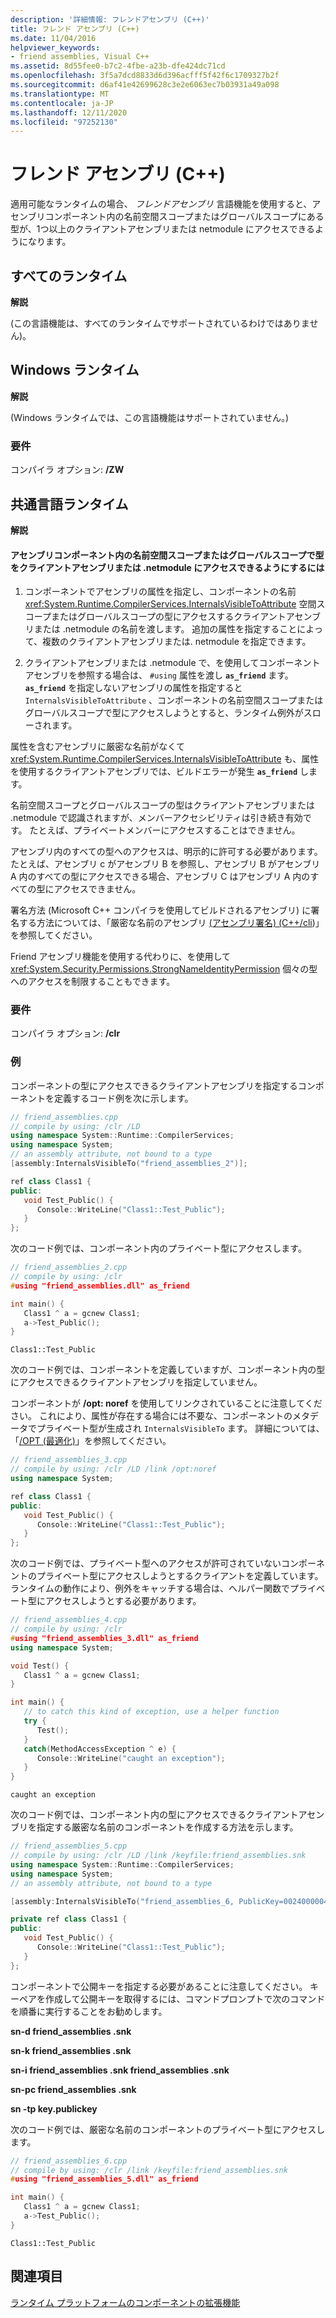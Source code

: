 ```yaml
---
description: '詳細情報: フレンドアセンブリ (C++)'
title: フレンド アセンブリ (C++)
ms.date: 11/04/2016
helpviewer_keywords:
- friend assemblies, Visual C++
ms.assetid: 8d55fee0-b7c2-4fbe-a23b-dfe424dc71cd
ms.openlocfilehash: 3f5a7dcd8833d6d396acfff5f42f6c1709327b2f
ms.sourcegitcommit: d6af41e42699628c3e2e6063ec7b03931a49a098
ms.translationtype: MT
ms.contentlocale: ja-JP
ms.lasthandoff: 12/11/2020
ms.locfileid: "97252130"
---
```

# <a name="friend-assemblies-c"></a>フレンド アセンブリ (C++)

適用可能なランタイムの場合、 *フレンドアセンブリ* 言語機能を使用すると、アセンブリコンポーネント内の名前空間スコープまたはグローバルスコープにある型が、1つ以上のクライアントアセンブリまたは netmodule にアクセスできるようになります。

## <a name="all-runtimes"></a>すべてのランタイム

**解説**

(この言語機能は、すべてのランタイムでサポートされているわけではありません)。

## <a name="windows-runtime"></a>Windows ランタイム

**解説**

(Windows ランタイムでは、この言語機能はサポートされていません。)

### <a name="requirements"></a>要件

コンパイラ オプション: **/ZW**

## <a name="common-language-runtime"></a>共通言語ランタイム

**解説**

#### <a name="to-make-types-at-namespace-scope-or-global-scope-in-an-assembly-component-accessible-to-a-client-assembly-or-netmodule"></a>アセンブリコンポーネント内の名前空間スコープまたはグローバルスコープで型をクライアントアセンブリまたは .netmodule にアクセスできるようにするには

1. コンポーネントでアセンブリの属性を指定し、コンポーネントの名前 <xref:System.Runtime.CompilerServices.InternalsVisibleToAttribute> 空間スコープまたはグローバルスコープの型にアクセスするクライアントアセンブリまたは .netmodule の名前を渡します。  追加の属性を指定することによって、複数のクライアントアセンブリまたは. netmodule を指定できます。

1. クライアントアセンブリまたは .netmodule で、を使用してコンポーネントアセンブリを参照する場合は、 `#using` 属性を渡し **`as_friend`** ます。  **`as_friend`** を指定しないアセンブリの属性を指定すると `InternalsVisibleToAttribute` 、コンポーネントの名前空間スコープまたはグローバルスコープで型にアクセスしようとすると、ランタイム例外がスローされます。

属性を含むアセンブリに厳密な名前がなくて <xref:System.Runtime.CompilerServices.InternalsVisibleToAttribute> も、属性を使用するクライアントアセンブリでは、ビルドエラーが発生 **`as_friend`** します。

名前空間スコープとグローバルスコープの型はクライアントアセンブリまたは .netmodule で認識されますが、メンバーアクセシビリティは引き続き有効です。  たとえば、プライベートメンバーにアクセスすることはできません。

アセンブリ内のすべての型へのアクセスは、明示的に許可する必要があります。  たとえば、アセンブリ c がアセンブリ B を参照し、アセンブリ B がアセンブリ A 内のすべての型にアクセスできる場合、アセンブリ C はアセンブリ A 内のすべての型にアクセスできません。

署名方法 (Microsoft C++ コンパイラを使用してビルドされるアセンブリ) に署名する方法については、「厳密な名前のアセンブリ [(アセンブリ署名) (C++/cli](../dotnet/strong-name-assemblies-assembly-signing-cpp-cli.md))」を参照してください。

Friend アセンブリ機能を使用する代わりに、を使用して <xref:System.Security.Permissions.StrongNameIdentityPermission> 個々の型へのアクセスを制限することもできます。

### <a name="requirements"></a>要件

コンパイラ オプション: **/clr**

### <a name="examples"></a>例

コンポーネントの型にアクセスできるクライアントアセンブリを指定するコンポーネントを定義するコード例を次に示します。

```cpp
// friend_assemblies.cpp
// compile by using: /clr /LD
using namespace System::Runtime::CompilerServices;
using namespace System;
// an assembly attribute, not bound to a type
[assembly:InternalsVisibleTo("friend_assemblies_2")];

ref class Class1 {
public:
   void Test_Public() {
      Console::WriteLine("Class1::Test_Public");
   }
};
```

次のコード例では、コンポーネント内のプライベート型にアクセスします。

```cpp
// friend_assemblies_2.cpp
// compile by using: /clr
#using "friend_assemblies.dll" as_friend

int main() {
   Class1 ^ a = gcnew Class1;
   a->Test_Public();
}
```

```Output
Class1::Test_Public
```

次のコード例では、コンポーネントを定義していますが、コンポーネント内の型にアクセスできるクライアントアセンブリを指定していません。

コンポーネントが **/opt: noref** を使用してリンクされていることに注意してください。 これにより、属性が存在する場合には不要な、コンポーネントのメタデータでプライベート型が生成され `InternalsVisibleTo` ます。 詳細については、「[/OPT (最適化)](../build/reference/opt-optimizations.md)」を参照してください。

```cpp
// friend_assemblies_3.cpp
// compile by using: /clr /LD /link /opt:noref
using namespace System;

ref class Class1 {
public:
   void Test_Public() {
      Console::WriteLine("Class1::Test_Public");
   }
};
```

次のコード例では、プライベート型へのアクセスが許可されていないコンポーネントのプライベート型にアクセスしようとするクライアントを定義しています。 ランタイムの動作により、例外をキャッチする場合は、ヘルパー関数でプライベート型にアクセスしようとする必要があります。

```cpp
// friend_assemblies_4.cpp
// compile by using: /clr
#using "friend_assemblies_3.dll" as_friend
using namespace System;

void Test() {
   Class1 ^ a = gcnew Class1;
}

int main() {
   // to catch this kind of exception, use a helper function
   try {
      Test();
   }
   catch(MethodAccessException ^ e) {
      Console::WriteLine("caught an exception");
   }
}
```

```Output
caught an exception
```

次のコード例では、コンポーネント内の型にアクセスできるクライアントアセンブリを指定する厳密な名前のコンポーネントを作成する方法を示します。

```cpp
// friend_assemblies_5.cpp
// compile by using: /clr /LD /link /keyfile:friend_assemblies.snk
using namespace System::Runtime::CompilerServices;
using namespace System;
// an assembly attribute, not bound to a type

[assembly:InternalsVisibleTo("friend_assemblies_6, PublicKey=00240000048000009400000006020000002400005253413100040000010001000bf45d77fd991f3bff0ef51af48a12d35699e04616f27ba561195a69ebd3449c345389dc9603d65be8cd1987bc7ea48bdda35ac7d57d3d82c666b7fc1a5b79836d139ef0ac8c4e715434211660f481612771a9f7059b9b742c3d8af00e01716ed4b872e6f1be0e94863eb5745224f0deaba5b137624d7049b6f2d87fba639fc5")];

private ref class Class1 {
public:
   void Test_Public() {
      Console::WriteLine("Class1::Test_Public");
   }
};
```

コンポーネントで公開キーを指定する必要があることに注意してください。 キーペアを作成して公開キーを取得するには、コマンドプロンプトで次のコマンドを順番に実行することをお勧めします。

**sn-d friend_assemblies .snk**

**sn-k friend_assemblies .snk**

**sn-i friend_assemblies .snk friend_assemblies .snk**

**sn-pc friend_assemblies .snk**

**sn -tp key.publickey**

次のコード例では、厳密な名前のコンポーネントのプライベート型にアクセスします。

```cpp
// friend_assemblies_6.cpp
// compile by using: /clr /link /keyfile:friend_assemblies.snk
#using "friend_assemblies_5.dll" as_friend

int main() {
   Class1 ^ a = gcnew Class1;
   a->Test_Public();
}
```

```Output
Class1::Test_Public
```

## <a name="see-also"></a>関連項目

[ランタイム プラットフォームのコンポーネントの拡張機能](../extensions/component-extensions-for-runtime-platforms.md)

